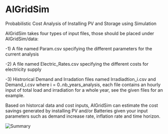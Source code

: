 # AIGridSim
Probabilistic Cost Analysis of Installing PV and Storage using Simulation

AIGridSim takes four types of input files, those should be placed under AIGridSim/data:

-1) A file named Param.csv specifying the different parameters for the current analysis

-2) A file named Electric_Rates.csv specifying the different costs for electricity supply

-3) Histrorical Demand and Irradation files named Irradiadtion_i.csv and Demand_i.csv where i = 0..nb_years_analysis, each file contains an hourly input of total load and irradiation for a whole year, see the given files for an example.

Based on historcal data and cost inputs, AIGridSim can estimate the cost savings generated by installing PV and/or Batteries given your input parameters such as demand increase rate, inflation rate and time horizon.



![Summary](
https://static.wixstatic.com/media/c6cff5_199f867ff6b54990be6f8827b6531941~mv2_d_2479_3508_s_4_2.jpg/v1/fill/w_600,h_849,al_c,q_85,usm_0.66_1.00_0.01/c6cff5_199f867ff6b54990be6f8827b6531941~mv2_d_2479_3508_s_4_2.webp)
